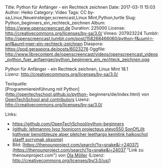 Title: Python für Anfänger - ein Rechteck zeichnen
Date: 2017-03-11 15:03
Author: Heiko
Category: Video
Tags: CC by-sa,Linux,Neueinsteiger,screencast,Linux Mint,Python,turtle
Slug: Python_beginners_ein_rechteck_zeichnen
Album: https://www.openscreencast.de
Duration: 225000
License: http://creativecommons.org/licenses/by-sa/3.0/
Vimeo: 207923224
Tumblr: http://openscreencast.tumblr.com/post/158268466060/python-f&uuml;r-anf&auml;nger-ein-rechteck-zeichnen
Diaspora: https://pod.geraspora.de/posts/6023276
Oggfile: http://www.librecontent.de/openscreencast/videos/openscreencast_videos_python_fuer_anfaenger/python_beginners_ein_rechteck_zeichnen.ogg

Python für Anfänger - ein Rechteck zeichnen, Linux Mint 18.1  
Lizenz: <http://creativecommons.org/licenses/by-sa/3.0/>  
  
Textquelle:  
[Programmiereinführung mit Python](http://opentechschool.github.io/python-
beginners/de/index.html) von [OpenTechSchool and
contributors](http://www.opentechschool.org/) Lizenz:
http://creativecommons.org/licenses/by-sa/3.0/

Links:

  * <https://github.com/OpenTechSchool/python-beginners>
  * [(github: lehmannro Ivoz foonicorn projectgus stevo550 SonOfLilit ligthyear benoitbleuze alper pletcher leethargo keimlink haikoschol staeff sorrymak oksome)](https://github.com/OpenTechSchool/python-beginners/graphs/contributors "Link zu github.com")
  * Bild: [https://thenounproject.com/search/?q=snake&i;=24037](https://thenounproject.com/search/?q=snake&i=24037 "Link zu thenounproject.com") von [Ola Möller](https://thenounproject.com/olamoller "Link zu thenounproject.com") (Lizenz: http://creativecommons.org/licenses/by/3.0/us/)

